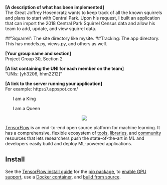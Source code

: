 <!DOCTYPE html>

**[A description of what has been implemented]** </br>
The Great Joffrey Hosencratz wants to keep track of all the known squirrels and plans to start with Central Park.
Upon his request, I built an application that can import the 2018 Central Park Squirrel Census data and allow his team to add, update, and view squirrel data. 

##'Squarrel': The site directory like mysite.
##Tracking: The app directory. This has models.py, views.py, and others as well.

**[Your group name and section]**</br>
Project Group 30, Section 2

**[A list containing the UNI for each member on the team]**<br>
“UNIs: [yh3206, hhm2212]”

**[A link to the server running your application]**</br>
For example: https://<your project id>.appspot.com/

<html>
  <head>
   <ul>I am a King</ul>
  </head>
  <body>
   <ul>I am a Queen</ul>
  </body>
</html>


<div align="center">
  <image src="https://cdn.pixabay.com/photo/2014/12/17/00/28/red-squirrel-570936_960_720.jpg" >
</div>

[TensorFlow](https://www.tensorflow.org/) is an end-to-end open source platform
for machine learning. It has a comprehensive, flexible ecosystem of
[tools](https://www.tensorflow.org/resources/tools),
[libraries](https://www.tensorflow.org/resources/libraries-extensions), and
[community](https://www.tensorflow.org/community) resources that lets
researchers push the state-of-the-art in ML and developers easily build and
deploy ML-powered applications.

## Install

See the [TensorFlow install guide](https://www.tensorflow.org/install) for the
[pip package](https://www.tensorflow.org/install/pip), to
[enable GPU support](https://www.tensorflow.org/install/gpu), use a
[Docker container](https://www.tensorflow.org/install/docker), and
[build from source](https://www.tensorflow.org/install/source).

